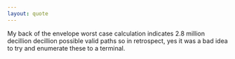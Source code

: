 ```yaml
---
layout: quote
---
```


My back of the envelope worst case calculation indicates 2.8 million decillion decillion possible valid paths so in retrospect, yes it was a bad idea to try and enumerate these to a terminal.

